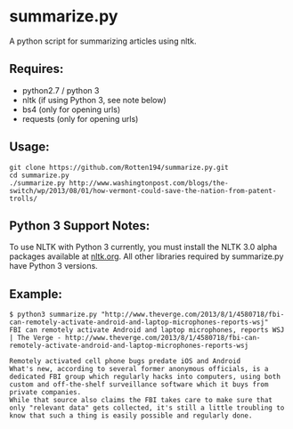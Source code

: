 summarize.py
============

A python script for summarizing articles using nltk.

## Requires:
* python2.7 / python 3
* nltk (if using Python 3, see note below)
* bs4 (only for opening urls)
* requests (only for opening urls)

## Usage:

    git clone https://github.com/Rotten194/summarize.py.git
    cd summarize.py
    ./summarize.py http://www.washingtonpost.com/blogs/the-switch/wp/2013/08/01/how-vermont-could-save-the-nation-from-patent-trolls/

## Python 3 Support Notes:

To use NLTK with Python 3 currently, you must install the NLTK 3.0 alpha packages available at [nltk.org](http://www.nltk.org/nltk3-alpha). All other libraries required by summarize.py have Python 3 versions.


## Example:

    $ python3 summarize.py "http://www.theverge.com/2013/8/1/4580718/fbi-can-remotely-activate-android-and-laptop-microphones-reports-wsj"
    FBI can remotely activate Android and laptop microphones, reports WSJ | The Verge - http://www.theverge.com/2013/8/1/4580718/fbi-can-remotely-activate-android-and-laptop-microphones-reports-wsj

    Remotely activated cell phone bugs predate iOS and Android
    What's new, according to several former anonymous officials, is a dedicated FBI group which regularly hacks into computers, using both custom and off-the-shelf surveillance software which it buys from private companies.
    While that source also claims the FBI takes care to make sure that only "relevant data" gets collected, it's still a little troubling to know that such a thing is easily possible and regularly done.
